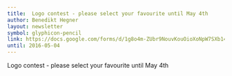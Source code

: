 ```yaml
---
title:  Logo contest - please select your favourite until May 4th
author: Benedikt Hegner
layout: newsletter
symbol: glyphicon-pencil
link: https://docs.google.com/forms/d/1g8o4m-ZUbr9NouvKouOioXoNpW7SXb14Jbq8fOUX8r0/edit?usp=forms_home&ths=true
until: 2016-05-04
---
```

Logo contest - please select your favourite until May 4th

